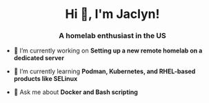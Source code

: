 <h1 align="center">Hi 👋, I'm Jaclyn!</h1>
<h3 align="center">A homelab enthusiast in the US</h3>

- 🔭 I’m currently working on **Setting up a new remote homelab on a dedicated server**

- 🌱 I’m currently learning **Podman, Kubernetes, and RHEL-based products like SELinux**

- 💬 Ask me about **Docker and Bash scripting**
